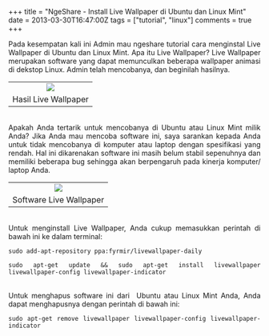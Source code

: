 +++
title = "NgeShare - Install Live Wallpaper di Ubuntu dan Linux Mint"
date = 2013-03-30T16:47:00Z
tags = ["tutorial", "linux"]
comments = true
+++

<div style="text-align: justify;">Pada kesempatan kali ini Admin mau ngeshare tutorial cara menginstal Live Wallpaper di Ubuntu dan Linux Mint. Apa itu Live Wallpaper? Live Wallpaper merupakan software yang dapat memunculkan beberapa wallpaper animasi di dekstop Linux. Admin telah mencobanya, dan beginilah hasilnya.<br />
<table align="center" cellpadding="0" cellspacing="0" class="tr-caption-container" style="margin-left: auto; margin-right: auto; text-align: center;"><tbody><tr><td style="text-align: center;"><img border="0" src="https://4.bp.blogspot.com/-hCXadMQKwik/UVay8feys1I/AAAAAAAAByg/Y6IKgQYsSxg/s1600/hasillive.png" /></td></tr><tr><td class="tr-caption" style="text-align: center;">Hasil Live Wallpaper</td></tr></tbody></table><br />
Apakah Anda tertarik untuk mencobanya di Ubuntu atau Linux Mint milik Anda? Jika Anda mau mencoba software ini, saya sarankan kepada Anda untuk tidak mencobanya di komputer atau laptop dengan spesifikasi yang rendah. Hal ini dikarenakan software ini masih belum stabil sepenuhnya dan memiliki beberapa bug sehingga akan berpengaruh pada kinerja komputer/ laptop Anda.<br />
<table align="center" cellpadding="0" cellspacing="0" class="tr-caption-container" style="margin-left: auto; margin-right: auto; text-align: center;"><tbody><tr><td style="text-align: center;"><img border="0" src="https://3.bp.blogspot.com/-faVT7ozLz3Y/UVazlfOVjeI/AAAAAAAAByo/LwFCgtuEaZw/s1600/softwarelive.png" /></td></tr><tr><td class="tr-caption" style="text-align: center;">Software Live Wallpaper</td></tr></tbody></table><br />
Untuk menginstall Live Wallpaper, Anda cukup memasukkan perintah di bawah ini ke dalam terminal:<br />
<pre><code>sudo add-apt-repository ppa:fyrmir/livewallpaper-daily<br /><br />sudo apt-get update &amp;&amp; sudo apt-get install livewallpaper livewallpaper-config livewallpaper-indicator</code></pre><br />
Untuk menghapus software ini dari&nbsp; Ubuntu atau Linux Mint Anda, Anda dapat menghapusnya dengan perintah di bawah ini:<br />
<pre><code>sudo apt-get remove livewallpaper livewallpaper-config livewallpaper-indicator<br /></code></pre></div>
